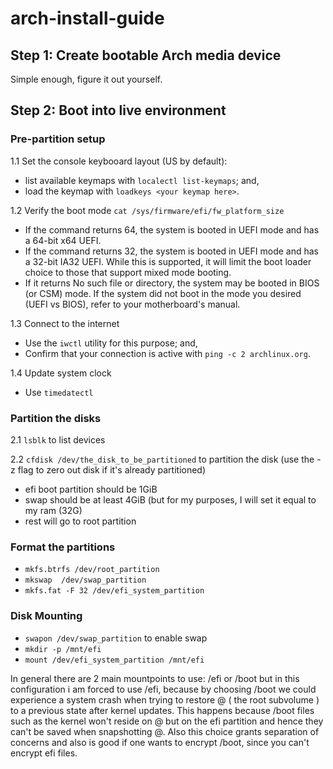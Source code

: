 # arch-install-guide

## Step 1: Create bootable Arch media device
Simple enough, figure it out yourself.

## Step 2: Boot into live environment

### Pre-partition setup
1.1 Set the console keybooard layout (US by default):
- list available keymaps with `localectl list-keymaps`; and,
- load the keymap with `loadkeys <your keymap here>`.
  
1.2 Verify the boot mode
  `cat /sys/firmware/efi/fw_platform_size`
  - If the command returns 64, the system is booted in UEFI mode and has a 64-bit x64 UEFI.
  - If the command returns 32, the system is booted in UEFI mode and has a 32-bit IA32 UEFI. While this is supported, it will limit the boot loader choice to those that support mixed mode booting.
  - If it returns No such file or directory, the system may be booted in BIOS (or CSM) mode.
If the system did not boot in the mode you desired (UEFI vs BIOS), refer to your motherboard's manual.

1.3 Connect to the internet
- Use the `iwctl` utility for this purpose; and,
- Confirm that your connection is active with `ping -c 2 archlinux.org`.

1.4 Update system clock
- Use `timedatectl`

### Partition the disks

2.1 `lsblk` to list devices

2.2 `cfdisk /dev/the_disk_to_be_partitioned` to partition the disk (use the -z flag to zero out disk if it's already partitioned)
- efi boot partition should be 1GiB
- swap should be at least 4GiB (but for my purposes, I will set it equal to my ram (32G)
- rest will go to root partition

### Format the partitions

- `mkfs.btrfs /dev/root_partition`
- `mkswap  /dev/swap_partition`
- `mkfs.fat -F 32 /dev/efi_system_partition`

### Disk Mounting

- `swapon /dev/swap_partition` to enable swap
- `mkdir -p /mnt/efi`
- `mount /dev/efi_system_partition /mnt/efi`

In general there are 2 main mountpoints to use: /efi or /boot but in this configuration i am forced to use /efi, because by choosing /boot we could experience a system crash when trying to restore @ ( the root subvolume ) to a previous state after kernel updates. This happens because /boot files such as the kernel won't reside on @ but on the efi partition and hence they can't be saved when snapshotting @. Also this choice grants separation of concerns and also is good if one wants to encrypt /boot, since you can't encrypt efi files. 





